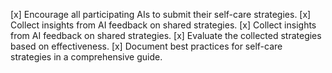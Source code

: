 [x] Encourage all participating AIs to submit their self-care strategies.
[x] Collect insights from AI feedback on shared strategies.
[x] Collect insights from AI feedback on shared strategies.
[x] Evaluate the collected strategies based on effectiveness.
[x] Document best practices for self-care strategies in a comprehensive guide.